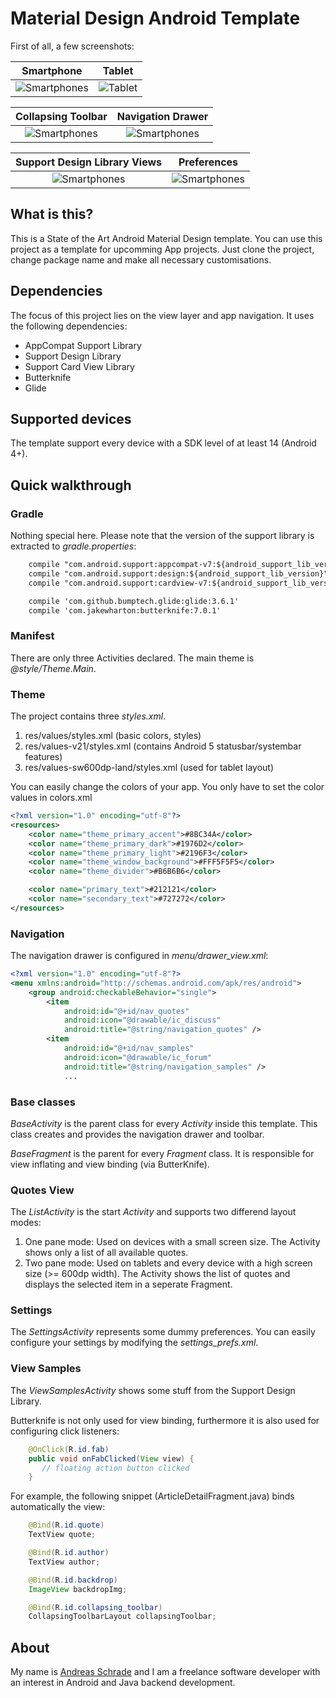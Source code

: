 # Material Design Android Template

First of all, a few screenshots:

Smartphone          |  Tablet
:-------------------------:|:-------------------------:
![Smartphones](http://www.andreas-schrade.de/assets/external/screen-nexus5.jpg)  |  ![Tablet](http://www.andreas-schrade.de/assets/external/screen-tablet.jpg)

Collapsing Toolbar          |  Navigation Drawer
:-------------------------:|:-------------------------: 
![Smartphones](http://www.andreas-schrade.de/assets/external/animation1.gif)  |  ![Smartphones](http://www.andreas-schrade.de/assets/external/screen-nexus5-2.jpg) 

Support Design Library Views          |  Preferences
:-------------------------:|:-------------------------: 
![Smartphones](http://www.andreas-schrade.de/assets/external/animation2.gif)  |  ![Smartphones](http://www.andreas-schrade.de/assets/external/screen-nexus5-3.jpg) 


## What is this?

This is a State of the Art Android Material Design template. You can use this project as a template for upcomming App projects. Just clone the project, change package name and make all necessary customisations. 


## Dependencies

The focus of this project lies on the view layer and app navigation. It uses the following dependencies:

- AppCompat Support Library
- Support Design Library
- Support Card View Library
- Butterknife
- Glide 

## Supported devices

The template support every device with a SDK level of at least 14 (Android 4+).


## Quick walkthrough

### Gradle

Nothing special here. Please note that the version of the support library is extracted to *gradle.properties*:

```xml
    compile "com.android.support:appcompat-v7:${android_support_lib_version}"
    compile "com.android.support:design:${android_support_lib_version}"
    compile "com.android.support:cardview-v7:${android_support_lib_version}"

    compile 'com.github.bumptech.glide:glide:3.6.1'
    compile 'com.jakewharton:butterknife:7.0.1'
```

### Manifest

There are only three Activities declared. The main theme is *@style/Theme.Main*.

### Theme

The project contains three *styles.xml*.

1. res/values/styles.xml  (basic colors, styles)
2. res/values-v21/styles.xml  (contains Android 5 statusbar/systembar features)
3. res/values-sw600dp-land/styles.xml (used for tablet layout)

You can easily change the colors of your app. You only have to set the color values in colors.xml

```xml
<?xml version="1.0" encoding="utf-8"?>
<resources>
    <color name="theme_primary_accent">#8BC34A</color>
    <color name="theme_primary_dark">#1976D2</color>
    <color name="theme_primary_light">#2196F3</color>
    <color name="theme_window_background">#FFF5F5F5</color>
    <color name="theme_divider">#B6B6B6</color>

    <color name="primary_text">#212121</color>
    <color name="secondary_text">#727272</color>
</resources>
```

### Navigation

The navigation drawer is configured in *menu/drawer_view.xml*:

```xml
<?xml version="1.0" encoding="utf-8"?>
<menu xmlns:android="http://schemas.android.com/apk/res/android">
    <group android:checkableBehavior="single">
        <item
            android:id="@+id/nav_quotes"
            android:icon="@drawable/ic_discuss"
            android:title="@string/navigation_quotes" />
        <item
            android:id="@+id/nav_samples"
            android:icon="@drawable/ic_forum"
            android:title="@string/navigation_samples" />
            ... 
```



### Base classes

*BaseActivity* is the parent class for every *Activity* inside this template. This class creates and provides the navigation drawer and toolbar.

*BaseFragment* is the parent for every *Fragment* class. It is responsible for view inflating and view binding (via ButterKnife).

### Quotes View

The *ListActivity* is the start *Activity* and supports two differend layout modes:

1. One pane mode: Used on devices with a small screen size. The Activity shows only a list of all available quotes.
2. Two pane mode: Used on tablets and every device with a high screen size (>= 600dp width). The Activity shows the list of quotes and displays the selected item in a seperate Fragment.

### Settings

The *SettingsActivity* represents some dummy preferences. You can easily configure your settings by modifying the *settings_prefs.xml*.

### View Samples

The *ViewSamplesActivity* shows some stuff from the Support Design Library.

Butterknife is not only used for view binding, furthermore it is also used for configuring click listeners:

```java
    @OnClick(R.id.fab)
    public void onFabClicked(View view) {
       // floating action button clicked
    }
```

For example, the following snippet (ArticleDetailFragment.java) binds automatically the view:
```java
    @Bind(R.id.quote)
    TextView quote;

    @Bind(R.id.author)
    TextView author;

    @Bind(R.id.backdrop)
    ImageView backdropImg;

    @Bind(R.id.collapsing_toolbar)
    CollapsingToolbarLayout collapsingToolbar;
```

## About
My name is <a href="http://www.andreas-schrade.de">Andreas Schrade</a> and I am a freelance software developer with an interest in Android and Java backend development.







 

